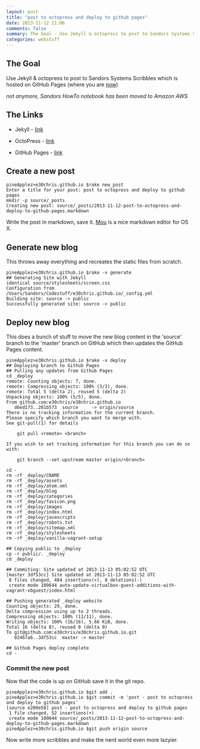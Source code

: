 ```yaml
---
layout: post
title: "post to octopress and deploy to github pages"
date: 2013-11-12 21:06
comments: false
summary: The Goal - Use Jekyll & octopress to post to Sandors Systems Scribbles which is hosted on GitHub Pages
categories: webstuff
---
```


## The Goal
Use Jekyll & octopress to post to Sandors Systems Scribbles which is hosted on GitHub Pages (where you are [now](http://sandorsscribbl.es/post-to-octopress-and-deploy-to-github-pages/)) 

_not anymore, Sandors HowTo notebook has been moved to Amazon AWS_



## The Links

- Jekyll - [link](http://jekyllrb.com/)

- OctoPress - [link](http://octopress.org)

- GitHub Pages - [link](http://pages.github.com)


## Create a new post

~~~
pineApplez>e30chris.github.io $rake new_post
Enter a title for your post: post to octopress and deploy to github pages
mkdir -p source/_posts
Creating new post: source/_posts/2013-11-12-post-to-octopress-and-deploy-to-github-pages.markdown
~~~
Write the post in markdown, save it.  [Mou](http://mouapp.com/) is a nice markdown editor for OS X.

## Generate new blog
This throws away everything and recreates the static files from scratch.

~~~
pineApplez>e30chris.github.io $rake -v generate
## Generating Site with Jekyll
identical source/stylesheets/screen.css
Configuration from /Users/Sandors/Codestuff/e30chris.github.io/_config.yml
Building site: source -> public
Successfully generated site: source -> public
~~~

## Deploy new blog
This does a bunch of stuff to move the new blog content in the 'source' branch to the 'master' branch on GitHub which then updates the GitHub Pages content.

~~~
pineApplez>e30chris.github.io $rake -v deploy
## Deploying branch to Github Pages
## Pulling any updates from Github Pages
cd _deploy
remote: Counting objects: 7, done.
remote: Compressing objects: 100% (3/3), done.
remote: Total 5 (delta 2), reused 5 (delta 2)
Unpacking objects: 100% (5/5), done.
From github.com:e30chris/e30chris.github.io
   d6ed173..281b573  source     -> origin/source
There is no tracking information for the current branch.
Please specify which branch you want to merge with.
See git-pull(1) for details

    git pull <remote> <branch>

If you wish to set tracking information for this branch you can do so with:

    git branch --set-upstream master origin/<branch>

cd -
rm -rf _deploy/CNAME
rm -rf _deploy/assets
rm -rf _deploy/atom.xml
rm -rf _deploy/blog
rm -rf _deploy/categories
rm -rf _deploy/favicon.png
rm -rf _deploy/images
rm -rf _deploy/index.html
rm -rf _deploy/javascripts
rm -rf _deploy/robots.txt
rm -rf _deploy/sitemap.xml
rm -rf _deploy/stylesheets
rm -rf _deploy/vanilla-vagrant-setup

## Copying public to _deploy
cp -r public/. _deploy
cd _deploy

## Commiting: Site updated at 2013-11-13 05:02:52 UTC
[master 3df53cc] Site updated at 2013-11-13 05:02:52 UTC
 8 files changed, 484 insertions(+), 8 deletions(-)
 create mode 100644 auto-update-virtualbox-guest-additions-with-vagrant-vbguest/index.html

## Pushing generated _deploy website
Counting objects: 29, done.
Delta compression using up to 2 threads.
Compressing objects: 100% (11/11), done.
Writing objects: 100% (16/16), 5.66 KiB, done.
Total 16 (delta 8), reused 0 (delta 0)
To git@github.com:e30chris/e30chris.github.io.git
   02467a6..3df53cc  master -> master

## Github Pages deploy complete
cd -
~~~

### Commit the new post
Now that the code is up on GitHub save it in the git repo.

~~~
pineApplez>e30chris.github.io $git add .
pineApplez>e30chris.github.io $git commit -m 'post - post to octopress and deploy to github pages'
[source e200e58] post - post to octopress and deploy to github pages
 1 file changed, 52 insertions(+)
 create mode 100644 source/_posts/2013-11-12-post-to-octopress-and-deploy-to-github-pages.markdown
pineApplez>e30chris.github.io $git push origin source
~~~

Now write more scribbles and make the nerd world even more lazyier.
